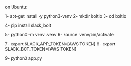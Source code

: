 on Ubuntu:

1- apt-get install -y python3-venv
2- mkdir boltio
3- cd boltio

4- pip install slack_bolt


5- python3 -m venv .venv
6- source .venv/bin/activate

7- export SLACK_APP_TOKEN=[AWS TOKEN]
8- export SLACK_BOT_TOKEN=[AWS TOKEN]

9- python3 app.py
